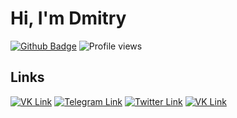 # Hi, I'm Dmitry

 [![Github Badge](https://img.shields.io/badge/-scerka-grey?style=flat&logo=github&logoColor=white&link=https://github.com/scerka)](https://www.github.com/scerka) ![Profile views](https://komarev.com/ghpvc/?username=scerka)

## Links
 [![VK Link](https://img.shields.io/badge/-scerka-4a76a8?style=flat&logo=vk&logoColor=white&link=https://vk.com/scerka)](https://vk.com/scerka)
 [![Telegram Link](https://img.shields.io/badge/-scerka-26A5E4?style=flat&logo=telegram&logoColor=white&link=https://t.me/scerka)](https://t.me/scerka)
 [![Twitter Link](https://img.shields.io/badge/-scerka73-00acee?style=flat&logo=twitter&logoColor=white&link=https://twitter.com/scerka73)](https://twitter.com/scerka73)
  [![VK Link](https://img.shields.io/badge/-scerka.com-4bc51d?style=flat&logo=curl&logoColor=white&link=https://scerka.com)](https://scerka.com)
